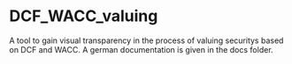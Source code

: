 # DCF_WACC_valuing
A tool to gain visual transparency in the process of valuing securitys based on DCF and WACC.
A german documentation is given in the docs folder.
